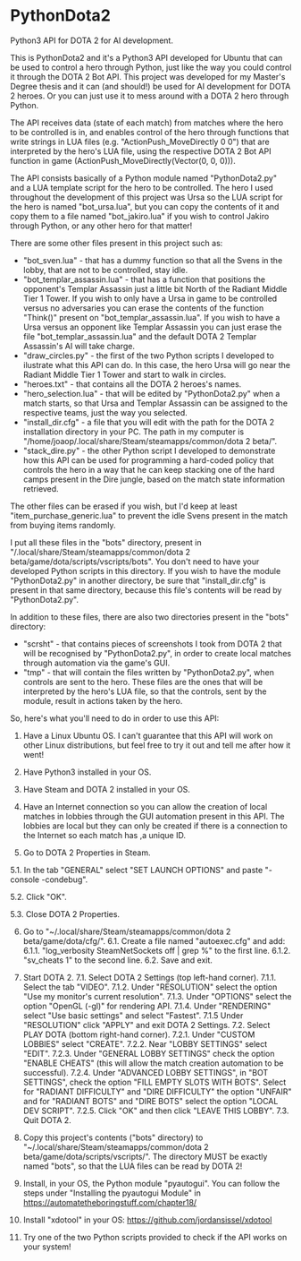 # PythonDota2
Python3 API for DOTA 2 for AI development. 

This is PythonDota2 and it's a Python3 API developed for Ubuntu that can be used to control a hero through Python, just like the way you could control it through the DOTA 2 Bot API. This project was developed for my Master's Degree thesis and it can (and should!) be used for AI development for DOTA 2 heroes. Or you can just use it to mess around with a DOTA 2 hero through Python. 

The API receives data (state of each match) from matches where the hero to be controlled is in, and enables control of the hero through functions that write strings in LUA files (e.g. "ActionPush_MoveDirectly 0 0") that are interpreted by the hero's LUA file, using the respective DOTA 2 Bot API function in game (ActionPush_MoveDirectly(Vector(0, 0, 0))).

The API consists basically of a Python module named "PythonDota2.py" and a LUA template script for the hero to be controlled. The hero I used throughout the development of this project was Ursa so the LUA script for the hero is named "bot_ursa.lua", but you can copy the contents of it and copy them to a file named "bot_jakiro.lua" if you wish to control Jakiro through Python, or any other hero for that matter!

There are some other files present in this project such as:
- "bot_sven.lua" - that has a dummy function so that all the Svens in the lobby, that are not to be controlled, stay idle. 
- "bot_templar_assassin.lua" - that has a function that positions the opponent's Templar Assassin just a little bit North of the Radiant Middle Tier 1 Tower. If you wish to only have a Ursa in game to be controlled versus no adversaries you can erase the contents of the function "Think()" present on "bot_templar_assassin.lua". If you wish to have a Ursa versus an opponent like Templar Assassin you can just erase the file "bot_templar_assassin.lua" and the default DOTA 2 Templar Assassin's AI will take charge.
- "draw_circles.py" - the first of the two Python scripts I developed to ilustrate what this API can do. In this case, the hero Ursa will go near the Radiant Middle Tier 1 Tower and start to walk in circles.
- "heroes.txt" - that contains all the DOTA 2 heroes's names.
- "hero_selection.lua" - that will be edited by "PythonDota2.py" when a match starts, so that Ursa and Templar Assassin can be assigned to the respective teams, just the way you selected.
- "install_dir.cfg" - a file that you will edit with the path for the DOTA 2 installation directory in your PC. The path in my computer is "/home/joaop/.local/share/Steam/steamapps/common/dota 2 beta/".
- "stack_dire.py" - the other Python script I developed to demonstrate how this API can be used for programming a hard-coded policy that controls the hero in a way that he can keep stacking one of the hard camps present in the Dire jungle, based on the match state information retrieved.

The other files can be erased if you wish, but I'd keep at least "item_purchase_generic.lua" to prevent the idle Svens present in the match from buying items randomly.

I put all these files in the "bots" directory, present in "/.local/share/Steam/steamapps/common/dota 2 beta/game/dota/scripts/vscripts/bots". 
You don't need to have your developed Python scripts in this directory.
If you wish to have the module "PythonDota2.py" in another directory, be sure that "install_dir.cfg" is present in that same directory, because this file's contents will be read by "PythonDota2.py".

In addition to these files, there are also two directories present in the "bots" directory:
- "scrsht" - that contains pieces of screenshots I took from DOTA 2 that will be recognised by "PythonDota2.py", in order to create local matches through automation via the game's GUI.
- "tmp" - that will contain the files written by "PythonDota2.py", when controls are sent to the hero. These files are the ones that will be interpreted by the hero's LUA file, so that the controls, sent by the module, result in actions taken by the hero.


So, here's what you'll need to do in order to use this API:

1. Have a Linux Ubuntu OS. I can't guarantee that this API will work on other Linux distributions, but feel free to try it out and tell me after how it went!

2. Have Python3 installed in your OS.

3. Have Steam and DOTA 2 installed in your OS.

4. Have an Internet connection so you can allow the creation of local matches in lobbies through the GUI automation present in this API. The lobbies are local but they can only be created if there is a connection to the Internet so each match has ,a unique ID.

5. Go to DOTA 2 Properties in Steam.

5.1. In the tab "GENERAL" select "SET LAUNCH OPTIONS" and paste "-console -condebug".

5.2. Click "OK".

5.3. Close DOTA 2 Properties.

6. Go to  "~/.local/share/Steam/steamapps/common/dota 2 beta/game/dota/cfg/".
6.1. Create a file named "autoexec.cfg" and add:
6.1.1. "log_verbosity SteamNetSockets off | grep %" to the first line. 
6.1.2. "sv_cheats 1" to the second line.
6.2. Save and exit.

7. Start DOTA 2.
7.1. Select DOTA 2 Settings (top left-hand corner).
7.1.1. Select the tab "VIDEO".
7.1.2. Under "RESOLUTION" select the option "Use my monitor's current resolution".
7.1.3. Under "OPTIONS" select the option "OpenGL (-gl)" for rendering API.
7.1.4. Under "RENDERING" select "Use basic settings" and select "Fastest".
7.1.5 Under "RESOLUTION" click "APPLY" and exit DOTA 2 Settings.
7.2. Select PLAY DOTA (bottom right-hand corner).
7.2.1. Under "CUSTOM LOBBIES" select "CREATE".
7.2.2. Near "LOBBY SETTINGS" select "EDIT".
7.2.3. Under "GENERAL LOBBY SETTINGS" check the option "ENABLE CHEATS" (this will allow the match creation automation to be successful).
7.2.4. Under "ADVANCED LOBBY SETTINGS", in "BOT SETTINGS", check the option "FILL EMPTY SLOTS WITH BOTS". Select for "RADIANT DIFFICULTY" and "DIRE DIFFICULTY" the option "UNFAIR" and for "RADIANT BOTS" and "DIRE BOTS" select the option "LOCAL DEV SCRIPT".
7.2.5. Click "OK" and then click "LEAVE THIS LOBBY".
7.3. Quit DOTA 2.

8. Copy this project's contents ("bots" directory) to "~/.local/share/Steam/steamapps/common/dota 2 beta/game/dota/scripts/vscripts/".
The directory MUST be exactly named "bots", so that the LUA files can be read by DOTA 2!

9. Install, in your OS, the Python module "pyautogui". You can follow the steps under "Installing the pyautogui Module" in https://automatetheboringstuff.com/chapter18/

10. Install "xdotool" in your OS: https://github.com/jordansissel/xdotool

11. Try one of the two Python scripts provided to check if the API works on your system!

